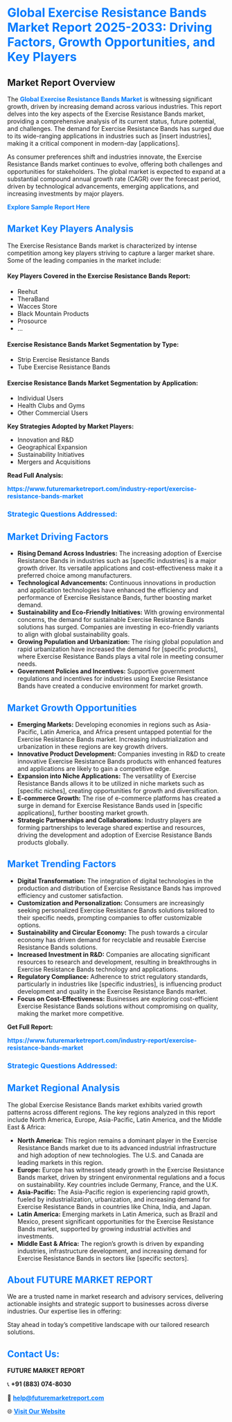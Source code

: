<h1 style="color: #007BFF;">Global Exercise Resistance Bands Market Report 2025-2033: Driving Factors, Growth Opportunities, and Key Players</h1>

<section id="overview">
<h2>Market Report Overview</h2>
<p>The <a href="https://www.futuremarketreport.com/industry-report/exercise-resistance-bands-market" style="color: #007BFF; text-decoration: none;"><strong>Global Exercise Resistance Bands Market</strong></a> is witnessing significant growth, driven by increasing demand across various industries. This report delves into the key aspects of the Exercise Resistance Bands market, providing a comprehensive analysis of its current status, future potential, and challenges. The demand for Exercise Resistance Bands has surged due to its wide-ranging applications in industries such as [insert industries], making it a critical component in modern-day [applications].</p>
<p>As consumer preferences shift and industries innovate, the Exercise Resistance Bands market continues to evolve, offering both challenges and opportunities for stakeholders. The global market is expected to expand at a substantial compound annual growth rate (CAGR) over the forecast period, driven by technological advancements, emerging applications, and increasing investments by major players.</p>
</section>

<section id="overview">
<p><a href="https://www.futuremarketreport.com/request-sample/reportId=51348" style="color: #007BFF; text-decoration: none;"><strong>Explore Sample Report Here</strong></a></p>
</section>

<section id="key-players">
<h2 style="color: #007BFF;">Market Key Players Analysis</h2>
<p>The Exercise Resistance Bands market is characterized by intense competition among key players striving to capture a larger market share. Some of the leading companies in the market include:</p>
<h4>Key Players Covered in the Exercise Resistance Bands Report:</h4>
<ul><li>Reehut</li><li>TheraBand</li><li>Wacces Store</li><li>Black Mountain Products</li><li>Prosource</li><li>...</li></ul>
<h4>Exercise Resistance Bands Market Segmentation by Type:</h4>
<ul><li>Strip Exercise Resistance Bands</li><li>Tube Exercise Resistance Bands</li></ul>

<h4>Exercise Resistance Bands Market Segmentation by Application:</h4>
<ul><li>Individual Users</li><li>Health Clubs and Gyms</li><li>Other Commercial Users</li></ul>
<p><strong>Key Strategies Adopted by Market Players:</strong></p>
<ul>
<li>Innovation and R&D</li>
<li>Geographical Expansion</li>
<li>Sustainability Initiatives</li>
<li>Mergers and Acquisitions</li>
</ul>
</section>

<section>
<p><strong>Read Full Analysis: </strong></p><a href="https://www.futuremarketreport.com/industry-report/exercise-resistance-bands-market" style="color: #007BFF; text-decoration: none;"><strong>https://www.futuremarketreport.com/industry-report/exercise-resistance-bands-market</strong></a>
<h3 style="color: #007BFF;">Strategic Questions Addressed:</h3>
</section>

<section id="driving-factors">
<h2 style="color: #007BFF;">Market Driving Factors</h2>
<ul>
<li><strong>Rising Demand Across Industries:</strong> The increasing adoption of Exercise Resistance Bands in industries such as [specific industries] is a major growth driver. Its versatile applications and cost-effectiveness make it a preferred choice among manufacturers.</li>
<li><strong>Technological Advancements:</strong> Continuous innovations in production and application technologies have enhanced the efficiency and performance of Exercise Resistance Bands, further boosting market demand.</li>
<li><strong>Sustainability and Eco-Friendly Initiatives:</strong> With growing environmental concerns, the demand for sustainable Exercise Resistance Bands solutions has surged. Companies are investing in eco-friendly variants to align with global sustainability goals.</li>
<li><strong>Growing Population and Urbanization:</strong> The rising global population and rapid urbanization have increased the demand for [specific products], where Exercise Resistance Bands plays a vital role in meeting consumer needs.</li>
<li><strong>Government Policies and Incentives:</strong> Supportive government regulations and incentives for industries using Exercise Resistance Bands have created a conducive environment for market growth.</li>
</ul>
</section>

<section id="growth-opportunities">
<h2 style="color: #007BFF;">Market Growth Opportunities</h2>
<ul>
<li><strong>Emerging Markets:</strong> Developing economies in regions such as Asia-Pacific, Latin America, and Africa present untapped potential for the Exercise Resistance Bands market. Increasing industrialization and urbanization in these regions are key growth drivers.</li>
<li><strong>Innovative Product Development:</strong> Companies investing in R&D to create innovative Exercise Resistance Bands products with enhanced features and applications are likely to gain a competitive edge.</li>
<li><strong>Expansion into Niche Applications:</strong> The versatility of Exercise Resistance Bands allows it to be utilized in niche markets such as [specific niches], creating opportunities for growth and diversification.</li>
<li><strong>E-commerce Growth:</strong> The rise of e-commerce platforms has created a surge in demand for Exercise Resistance Bands used in [specific applications], further boosting market growth.</li>
<li><strong>Strategic Partnerships and Collaborations:</strong> Industry players are forming partnerships to leverage shared expertise and resources, driving the development and adoption of Exercise Resistance Bands products globally.</li>
</ul>
</section>

<section id="trending-factors">
<h2 style="color: #007BFF;">Market Trending Factors</h2>
<ul>
<li><strong>Digital Transformation:</strong> The integration of digital technologies in the production and distribution of Exercise Resistance Bands has improved efficiency and customer satisfaction.</li>
<li><strong>Customization and Personalization:</strong> Consumers are increasingly seeking personalized Exercise Resistance Bands solutions tailored to their specific needs, prompting companies to offer customizable options.</li>
<li><strong>Sustainability and Circular Economy:</strong> The push towards a circular economy has driven demand for recyclable and reusable Exercise Resistance Bands solutions.</li>
<li><strong>Increased Investment in R&D:</strong> Companies are allocating significant resources to research and development, resulting in breakthroughs in Exercise Resistance Bands technology and applications.</li>
<li><strong>Regulatory Compliance:</strong> Adherence to strict regulatory standards, particularly in industries like [specific industries], is influencing product development and quality in the Exercise Resistance Bands market.</li>
<li><strong>Focus on Cost-Effectiveness:</strong> Businesses are exploring cost-efficient Exercise Resistance Bands solutions without compromising on quality, making the market more competitive.</li>
</ul>
</section>

<section>
<p><strong>Get Full Report: </strong></p><a href="https://www.futuremarketreport.com/industry-report/exercise-resistance-bands-market" style="color: #007BFF; text-decoration: none;"><strong>https://www.futuremarketreport.com/industry-report/exercise-resistance-bands-market</strong></a>
<h3 style="color: #007BFF;">Strategic Questions Addressed:</h3>
</section>


<section id="regional-analysis">
<h2 style="color: #007BFF;">Market Regional Analysis</h2>
<p>The global Exercise Resistance Bands market exhibits varied growth patterns across different regions. The key regions analyzed in this report include North America, Europe, Asia-Pacific, Latin America, and the Middle East & Africa:</p>
<ul>
<li><strong>North America:</strong> This region remains a dominant player in the Exercise Resistance Bands market due to its advanced industrial infrastructure and high adoption of new technologies. The U.S. and Canada are leading markets in this region.</li>
<li><strong>Europe:</strong> Europe has witnessed steady growth in the Exercise Resistance Bands market, driven by stringent environmental regulations and a focus on sustainability. Key countries include Germany, France, and the U.K.</li>
<li><strong>Asia-Pacific:</strong> The Asia-Pacific region is experiencing rapid growth, fueled by industrialization, urbanization, and increasing demand for Exercise Resistance Bands in countries like China, India, and Japan.</li>
<li><strong>Latin America:</strong> Emerging markets in Latin America, such as Brazil and Mexico, present significant opportunities for the Exercise Resistance Bands market, supported by growing industrial activities and investments.</li>
<li><strong>Middle East & Africa:</strong> The region’s growth is driven by expanding industries, infrastructure development, and increasing demand for Exercise Resistance Bands in sectors like [specific sectors].</li>
</ul>
</section>

<footer>
<h2 style="color: #007BFF;">About FUTURE MARKET REPORT</h2>
<p>We are a trusted name in market research and advisory services, delivering actionable insights and strategic support to businesses across diverse industries. Our expertise lies in offering:</p>

<p>Stay ahead in today’s competitive landscape with our tailored research solutions.</p>

<h2 style="color: #007BFF;">Contact Us:</h2>
<p><strong>FUTURE MARKET REPORT</strong></p>
<p>📞 <strong>+91 (883) 074-8030</strong></p>
<p>📧 <strong><a href="mailto:help@futuremarketreport.com" style="color: #007BFF;">help@futuremarketreport.com</a></strong></p>
<p>🌐 <strong><a href="https://www.futuremarketreport.com/" style="color: #007BFF;">Visit Our Website</a></strong></p>
</footer>